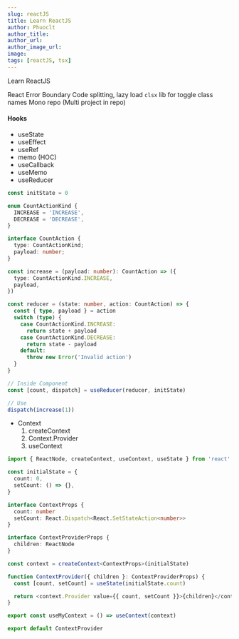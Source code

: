 ```yaml
---
slug: reactJS
title: Learn ReactJS
author: Phuoclt
author_title:
author_url:
author_image_url:
image:
tags: [reactJS, tsx]
---
```


Learn ReactJS

<!-- truncate-->

React Error Boundary
Code splitting, lazy load
`clsx` lib for toggle class names
Mono repo (Multi project in repo)

#### Hooks
- useState
- useEffect
- useRef
- memo (HOC)
- useCallback
- useMemo
- useReducer
```ts
const initState = 0

enum CountActionKind {
  INCREASE = 'INCREASE',
  DECREASE = 'DECREASE',
}

interface CountAction {
  type: CountActionKind;
  payload: number;
}

const increase = (payload: number): CountAction => ({
  type: CountActionKind.INCREASE,
  payload,
})

const reducer = (state: number, action: CountAction) => {
  const { type, payload } = action
  switch (type) {
    case CountActionKind.INCREASE:
      return state + payload
    case CountActionKind.DECREASE:
      return state - payload
    default:
      throw new Error('Invalid action')
  }
}

// Inside Component
const [count, dispatch] = useReducer(reducer, initState)

// Use
dispatch(increase(1))
```
- Context
	1. createContext
	2. Context.Provider
	3. useContext
```ts
import { ReactNode, createContext, useContext, useState } from 'react'

const initialState = {
  count: 0,
  setCount: () => {},
}

interface ContextProps {
  count: number
  setCount: React.Dispatch<React.SetStateAction<number>>
}

interface ContextProviderProps {
  children: ReactNode
}

const context = createContext<ContextProps>(initialState)

function ContextProvider({ children }: ContextProviderProps) {
  const [count, setCount] = useState(initialState.count)

  return <context.Provider value={{ count, setCount }}>{children}</context.Provider>
}

export const useMyContext = () => useContext(context)

export default ContextProvider

```